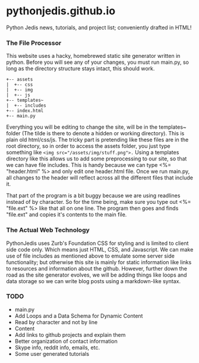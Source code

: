 # pythonjedis.github.io
Python Jedis news, tutorials, and project list; conveniently drafted in HTML!

### The File Processor

This website uses a hacky, homebrewed static site generator written in python. Before you will see any of your changes, you must run main.py, so long as the directory structure stays intact, this should work.

```
+-- assets
|  +-- css
|  +-- img
|  +-- js
+-- templates~
|  +-- includes
+-- index.html
+-- main.py
```

Everything you will be editing to change the site, will be in the templates~ folder (The tilde is there to denote a hidden or working directory). This is plain old html/css/js. The tricky part is pretending like these files are in the root directory, so in order to access the assets folder, you just type something like `<img src="/assets/img/stuff.png">.` 
Using a templates directory like this allows us to add some preprocessing to our site, so that we can have file includes. This is handy because we can type <%= "header.html" %> and only edit one header.html file. Once we run main.py, all changes to the header will reflect across all the different files that include it.

That part of the program is a bit buggy because we are using readlines instead of by character. So for the time being, make sure you type out <%= "file.ext" %> like that all on one line. The program then goes and finds "file.ext" and copies it's contents to the main file.

### The Actual Web Technology

PythonJedis uses Zurb's Foundation CSS for styling and is limited to client side code only. Which means just HTML, CSS, and Javascript. We can make use of file includes as mentioned above to emulate some server side functionality; but otherwise this site is mainly for static information like links to resources and information about the github. However, further down the road as the site generator evolves, we will be adding things like loops and data storage so we can write blog posts using a markdown-like syntax.

### TODO

- main.py
 - Add Loops and a Data Schema for Dynamic Content
 - Read by character and not by line
- Content
 - Add links to github projects and explain them
 - Better organization of contact information
 - Skype info, reddit info, emails, etc.
 - Some user generated tutorials

